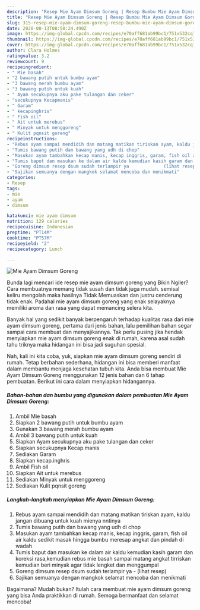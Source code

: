 ```yaml
---
description: "Resep Mie Ayam Dimsum Goreng | Resep Bumbu Mie Ayam Dimsum Goreng Yang Enak Dan Lezat"
title: "Resep Mie Ayam Dimsum Goreng | Resep Bumbu Mie Ayam Dimsum Goreng Yang Enak Dan Lezat"
slug: 315-resep-mie-ayam-dimsum-goreng-resep-bumbu-mie-ayam-dimsum-goreng-yang-enak-dan-lezat
date: 2020-08-13T08:50:24.490Z
image: https://img-global.cpcdn.com/recipes/e70aff681ab99bc1/751x532cq70/mie-ayam-dimsum-goreng-foto-resep-utama.jpg
thumbnail: https://img-global.cpcdn.com/recipes/e70aff681ab99bc1/751x532cq70/mie-ayam-dimsum-goreng-foto-resep-utama.jpg
cover: https://img-global.cpcdn.com/recipes/e70aff681ab99bc1/751x532cq70/mie-ayam-dimsum-goreng-foto-resep-utama.jpg
author: Clara Holmes
ratingvalue: 3.2
reviewcount: 9
recipeingredient:
- " Mie basah"
- "2 bawang putih untuk bumbu ayam"
- "3 bawang merah bumbu ayam"
- "3 bawang putih untuk kuah"
- " Ayam secukupnya aku pake tulangan dan ceker"
- "secukupnya Kecapmanis"
- " Garam"
- " kecapinghris"
- " Fish oil"
- " Ait untuk merebus"
- " Minyak untuk menggoreng"
- " Kulit pqnsit goreng"
recipeinstructions:
- "Rebus ayam sampai mendidih dan matang matikan tiriskan ayam, kaldu jangan dibuang untuk kuah mienya nntinya"
- "Tumis bawang putih dan bawang yang udh di chop"
- "Masukan ayam tambahkan kecap manis, kecap inggris, garam, fish oil air kaldu sedikit masak hingga bumbu meresap angkat dan pindah di wadah"
- "Tumis baput dan masukan ke dalam air kaldu kemudian kasih garam dan koreksi rasa,kemudian rebus mie basah sampai matang angkat tirriskan kemudian beri minyak agar tidak lengket dan menggumpal"
- "Goreng dimsum resep dsum sudah terlampir ya             (lihat resep)"
- "Sajikan semuanya dengan mangkok selamat mencoba dan menikmati"
categories:
- Resep
tags:
- mie
- ayam
- dimsum

katakunci: mie ayam dimsum 
nutrition: 129 calories
recipecuisine: Indonesian
preptime: "PT14M"
cooktime: "PT57M"
recipeyield: "2"
recipecategory: Lunch

---
```



![Mie Ayam Dimsum Goreng](https://img-global.cpcdn.com/recipes/e70aff681ab99bc1/751x532cq70/mie-ayam-dimsum-goreng-foto-resep-utama.jpg)

Bunda lagi mencari ide resep mie ayam dimsum goreng yang Bikin Ngiler? Cara membuatnya memang tidak susah dan tidak juga mudah. semisal keliru mengolah maka hasilnya Tidak Memuaskan dan justru cenderung tidak enak. Padahal mie ayam dimsum goreng yang enak selayaknya memiliki aroma dan rasa yang dapat memancing selera kita.



Banyak hal yang sedikit banyak berpengaruh terhadap kualitas rasa dari mie ayam dimsum goreng, pertama dari jenis bahan, lalu pemilihan bahan segar sampai cara membuat dan menyajikannya. Tak perlu pusing jika hendak menyiapkan mie ayam dimsum goreng enak di rumah, karena asal sudah tahu triknya maka hidangan ini bisa jadi suguhan spesial.


Nah, kali ini kita coba, yuk, siapkan mie ayam dimsum goreng sendiri di rumah. Tetap berbahan sederhana, hidangan ini bisa memberi manfaat dalam membantu menjaga kesehatan tubuh kita. Anda bisa membuat Mie Ayam Dimsum Goreng menggunakan 12 jenis bahan dan 6 tahap pembuatan. Berikut ini cara dalam menyiapkan hidangannya.

<!--inarticleads1-->

##### Bahan-bahan dan bumbu yang digunakan dalam pembuatan Mie Ayam Dimsum Goreng:

1. Ambil  Mie basah
1. Siapkan 2 bawang putih untuk bumbu ayam
1. Gunakan 3 bawang merah bumbu ayam
1. Ambil 3 bawang putih untuk kuah
1. Siapkan  Ayam secukupnya aku pake tulangan dan ceker
1. Siapkan secukupnya Kecap.manis
1. Sediakan  Garam
1. Siapkan  kecap.inghris
1. Ambil  Fish oil
1. Siapkan  Ait untuk merebus
1. Sediakan  Minyak untuk menggoreng
1. Sediakan  Kulit pqnsit goreng




<!--inarticleads2-->

##### Langkah-langkah menyiapkan Mie Ayam Dimsum Goreng:

1. Rebus ayam sampai mendidih dan matang matikan tiriskan ayam, kaldu jangan dibuang untuk kuah mienya nntinya
1. Tumis bawang putih dan bawang yang udh di chop
1. Masukan ayam tambahkan kecap manis, kecap inggris, garam, fish oil air kaldu sedikit masak hingga bumbu meresap angkat dan pindah di wadah
1. Tumis baput dan masukan ke dalam air kaldu kemudian kasih garam dan koreksi rasa,kemudian rebus mie basah sampai matang angkat tirriskan kemudian beri minyak agar tidak lengket dan menggumpal
1. Goreng dimsum resep dsum sudah terlampir ya -             (lihat resep)
1. Sajikan semuanya dengan mangkok selamat mencoba dan menikmati




Bagaimana? Mudah bukan? Itulah cara membuat mie ayam dimsum goreng yang bisa Anda praktikkan di rumah. Semoga bermanfaat dan selamat mencoba!
